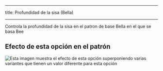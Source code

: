 ***

title: Profundidad de la sisa (Bella)

***

Controla la profundidad de la sisa en el patron de base Bella en el que se basa Bee

## Efecto de esta opción en el patrón

![Esta imagen muestra el efecto de esta opción superponiendo varias variantes que tienen un valor diferente para esta opción](bee_armholedepth_sample.svg "Efecto de esta opción en el patrón")
